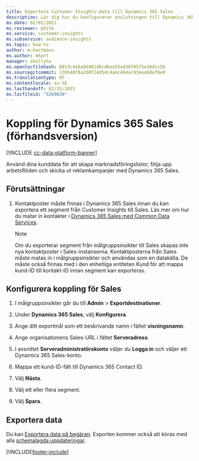 ```yaml
---
title: Exportera Customer Insights-data till Dynamics 365 Sales
description: Lär dig hur du konfigurerar anslutningen till Dynamics 365 Sales.
ms.date: 02/01/2021
ms.reviewer: philk
ms.service: customer-insights
ms.subservice: audience-insights
ms.topic: how-to
author: m-hartmann
ms.author: mhart
manager: shellyha
ms.openlocfilehash: 0013c4e6a96401d6cdbea55ed38f85f5e10dcc56
ms.sourcegitcommit: 139548f8a2d0f24d54c4a6c404a743eeeb8ef8e0
ms.translationtype: HT
ms.contentlocale: sv-SE
ms.lasthandoff: 02/15/2021
ms.locfileid: "5269030"
---
```

# <a name="connector-for-dynamics-365-sales-preview"></a>Koppling för Dynamics 365 Sales (förhandsversion)

[!INCLUDE [cc-data-platform-banner](../includes/cc-data-platform-banner.md)]

Använd dina kunddata för att skapa marknadsföringslistor, följa upp arbetsflöden och skicka ut reklamkampanjer med Dynamics 365 Sales.

## <a name="prerequisite"></a>Förutsättningar

1. Kontaktposter måste finnas i Dynamics 365 Sales innan du kan exportera ett segment från Customer Insights till Sales. Läs mer om hur du matar in kontakter i [Dynamics 365 Sales med Common Data Services](connect-power-query.md).

   > [!NOTE]
   > Om du exporterar segment från målgruppsinsikter till Sales skapas inte nya kontaktposter i Sales-instanserna. Kontaktposterna från Sales måste matas in i målgruppsinsikter och användas som en datakälla. De måste också finnas med i den enhetliga entiteten Kund för att mappa kund-ID till kontakt-ID innan segment kan exporteras.

## <a name="configure-the-connector-for-sales"></a>Konfigurera koppling för Sales

1. I målgruppsinsikter går du till **Admin** > **Exportdestinationer**.

1. Under **Dynamics 365 Sales**, välj **Konfigurera**.

1. Ange ditt exportmål som ett beskrivande namn i fältet **visningsnamn**.

1. Ange organisationens Sales-URL i fältet **Serveradress**.

1. I avsnittet **Serveradministratörskonto** väljer du **Logga in** och väljer ett Dynamics 365 Sales-konto.

1. Mappa ett kund-ID-fält till Dynamics 365 Contact ID.

1. Välj **Nästa**.

1. Välj ett eller flera segment.

1. Välj **Spara**.

## <a name="export-the-data"></a>Exportera data

Du kan [Exportera data på begäran](export-destinations.md). Exporten kommer också att köras med alla [schemalagda uppdateringar](system.md#schedule-tab).


[!INCLUDE[footer-include](../includes/footer-banner.md)]